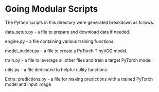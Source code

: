 # Going Modular Scripts
The Python scripts in this directory were generated breakdown as follows:

data_setup.py - a file to prepare and download data if needed.

engine.py - a file containing various training functions.

model_builder.py - a file to create a PyTorch TinyVGG model.

train.py - a file to leverage all other files and train a target PyTorch model.

utils.py - a file dedicated to helpful utility functions.

Extra: predictions.py - a file for making predictions with a trained PyTorch model and input image
